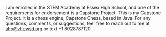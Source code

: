 I am enrolled in the STEM Academy at Essex High School, and one of the requirements for endorsement is a Capstone Project. 
This is my Capstone Project. It is a chess engine, Capstone Chess, based in Java. 
For any questions, comments, or suggestions, feel free to reach out to me at aho@vt.ewsd.org or text +1 8028787120
